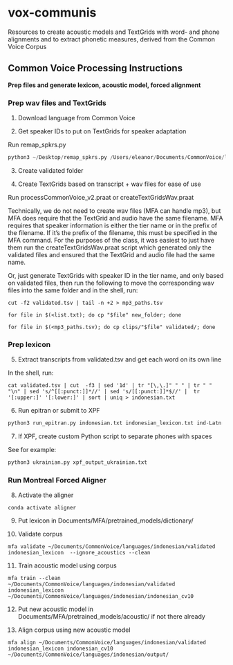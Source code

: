 # vox-communis
Resources to create acoustic models and TextGrids with word- and phone alignments and to extract phonetic measures, derived from the Common Voice Corpus

## Common Voice Processing Instructions
**Prep files and generate lexicon, acoustic model, forced alignment**

### Prep wav files and TextGrids

1.	Download language from Common Voice

2.	Get speaker IDs to put on TextGrids for speaker adaptation

Run remap_spkrs.py

```python
python3 ~/Desktop/remap_spkrs.py /Users/eleanor/Documents/CommonVoice/languages/indonesian/validated.tsv /Users/eleanor/Documents/CommonVoice/languages/indonesian/validated_spkr.tsv
```

3.	Create validated folder

4.	Create TextGrids based on transcript + wav files for ease of use

Run processCommonVoice_v2.praat or createTextGridsWav.praat

Technically, we do not need to create wav files (MFA can handle mp3), but MFA does require that the TextGrid and audio have the same filename. MFA requires that speaker information is either the tier name or in the prefix of the filename. If it’s the prefix of the filename, this must be specified in the MFA command. For the purposes of the class, it was easiest to just have them run the createTextGridsWav.praat script which generated only the validated files and ensured that the TextGrid and audio file had the same name. 

Or, just generate TextGrids with speaker ID in the tier name, and only based on validated files, then run the following to move the corresponding wav files into the same folder and in the shell, run: 

```console
cut -f2 validated.tsv | tail -n +2 > mp3_paths.tsv

for file in $(<list.txt); do cp "$file" new_folder; done

for file in $(<mp3_paths.tsv); do cp clips/"$file" validated/; done
```
### Prep lexicon

5.	Extract transcripts from validated.tsv and get each word on its own line

In the shell, run:

```console
cat validated.tsv | cut  -f3 | sed '1d' | tr "[\,\.]" " " | tr " " "\n" | sed 's/^[[:punct:]]*//' | sed 's/[[:punct:]]*$//' |  tr '[:upper:]' '[:lower:]' | sort | uniq > indonesian.txt
```

6.	Run epitran or submit to XPF

```python
python3 run_epitran.py indonesian.txt indonesian_lexicon.txt ind-Latn
```

7.	If XPF, create custom Python script to separate phones with spaces
   
See for example:

```python
python3 ukrainian.py xpf_output_ukrainian.txt
```

### Run Montreal Forced Aligner

8.	Activate the aligner

```console
conda activate aligner
```

9.	Put lexicon in Documents/MFA/pretrained_models/dictionary/

10.	Validate corpus

```console
mfa validate ~/Documents/CommonVoice/languages/indonesian/validated indonesian_lexicon  --ignore_acoustics --clean
```

11.	Train acoustic model using corpus 

```console
mfa train --clean ~/Documents/CommonVoice/languages/indonesian/validated indonesian_lexicon ~/Documents/CommonVoice/languages/indonesian/indonesian_cv10
```
12.	Put new acoustic model in Documents/MFA/pretrained_models/acoustic/ if not there already

13.	Align corpus using new acoustic model
    
```console
mfa align ~/Documents/CommonVoice/languages/indonesian/validated indonesian_lexicon indonesian_cv10 ~/Documents/CommonVoice/languages/indonesian/output/
```
